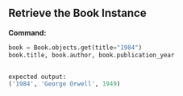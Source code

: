 ## Retrieve the Book Instance

**Command:**

```python
book = Book.objects.get(title="1984")
book.title, book.author, book.publication_year


expected output:
('1984', 'George Orwell', 1949)
```

